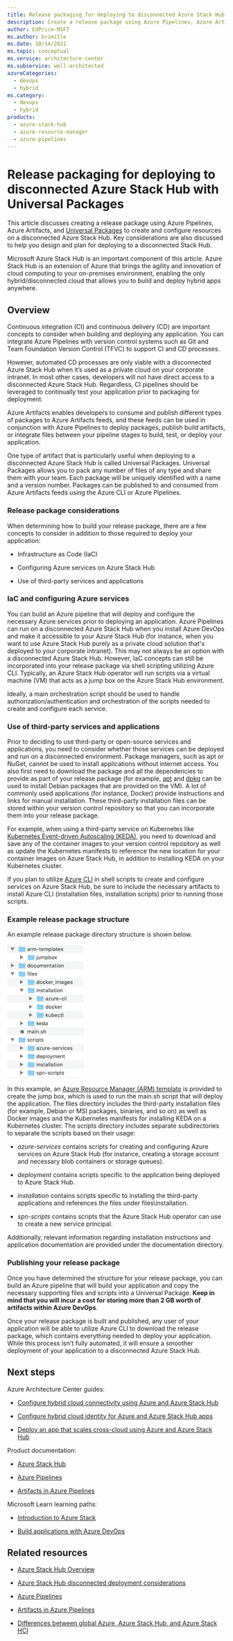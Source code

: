 ```yaml
---
title: Release packaging for deploying to disconnected Azure Stack Hub with Universal Packages
description: Create a release package using Azure Pipelines, Azure Artifacts, and Universal Packages to create and configure resources on a disconnected Azure Stack Hub
author: EdPrice-MSFT
ms.author: brimille
ms.date: 10/14/2021
ms.topic: conceptual
ms.service: architecture-center
ms.subservice: well-architected
azureCategories: 
  - devops
  - hybrid
ms.category: 
  - devops
  - hybrid
products:
  - azure-stack-hub
  - azure-resource-manager
  - azure-pipelines
---
```



# Release packaging for deploying to disconnected Azure Stack Hub with Universal Packages

This article discusses creating a release package using Azure Pipelines,
Azure Artifacts, and [Universal
Packages](/azure/devops/pipelines/artifacts/universal-packages?view=azure-devops&tabs=yaml)
to create and configure resources on a disconnected Azure Stack Hub. Key
considerations are also discussed to help you design and plan for deploying to a
disconnected Stack Hub.

Microsoft Azure Stack Hub is an important component of this article. Azure Stack
Hub is an extension of Azure that brings the agility and innovation of cloud
computing to your on-premises environment, enabling the only hybrid/disconnected
cloud that allows you to build and deploy hybrid apps anywhere.

## Overview

Continuous integration (CI) and continuous delivery (CD) are important concepts
to consider when building and deploying any application. You can integrate Azure
Pipelines with version control systems such as Git and Team Foundation Version
Control (TFVC) to support CI and CD processes.

However, automated CD processes are only viable with a disconnected Azure Stack
Hub when it’s used as a private cloud on your corporate intranet. In most other
cases, developers will not have direct access to a disconnected Azure Stack Hub.
Regardless, CI pipelines should be leveraged to continually test your
application prior to packaging for deployment.

Azure Artifacts enables developers to consume and publish different types of
packages to Azure Artifacts feeds, and these feeds can be used in conjunction
with Azure Pipelines to deploy packages, publish build artifacts, or integrate
files between your pipeline stages to build, test, or deploy your application.

One type of artifact that is particularly useful when deploying to a
disconnected Azure Stack Hub is called Universal Packages. Universal Packages
allows you to pack any number of files of any type and share them with your
team. Each package will be uniquely identified with a name and a version number.
Packages can be published to and consumed from Azure Artifacts feeds using the
Azure CLI or Azure Pipelines.

### Release package considerations

When determining how to build your release package, there are a few concepts to
consider in addition to those required to deploy your application:

- Infrastructure as Code (IaC)

- Configuring Azure services on Azure Stack Hub

- Use of third-party services and applications

### IaC and configuring Azure services

You can build an Azure pipeline that will deploy and configure the necessary
Azure services prior to deploying an application. Azure Pipelines can run on a
disconnected Azure Stack Hub when you install Azure DevOps and make it
accessible to your Azure Stack Hub (for instance, when you want to use Azure
Stack Hub purely as a private cloud solution that's deployed to your corporate
intranet). This may not always be an option with a disconnected Azure Stack Hub.
However, IaC concepts can still be incorporated into your release package via
shell scripting utilizing Azure CLI. Typically, an Azure Stack Hub operator will
run scripts via a virtual machine (VM) that acts as a jump box on the Azure
Stack Hub environment.

Ideally, a main orchestration script should be used to handle
authorization/authentication and orchestration of the scripts needed to create
and configure each service.

### Use of third-party services and applications

Prior to deciding to use third-party or open-source services and applications,
you need to consider whether those services can be deployed and run on a
disconnected environment. Package managers, such as apt or NuGet, cannot be used
to install applications without internet access. You also first need to download
the package and all the dependencies to provide as part of your release package
(for example, [apt](https://manpages.debian.org/stretch/apt/apt.8.en.html) and
[dpkg](https://man7.org/linux/man-pages/man1/dpkg.1.html) can be used to install
Debian packages that are provided on the VM). A lot of commonly used
applications (for instance, Docker) provide instructions and links for manual
installation. These third-party installation files can be stored within your
version control repository so that you can incorporate them into your release
package.

For example, when using a third-party service on Kubernetes like [Kubernetes
Event-driven Autoscaling (KEDA)](https://keda.sh/), you need to download and
save any of the container images to your version control repository as well as
update the Kubernetes manifests to reference the new location for your container
images on Azure Stack Hub, in addition to installing KEDA on your Kubernetes
cluster.

If you plan to utilize [Azure CLI](/cli/azure/)
in shell scripts to create and configure services on Azure Stack Hub, be sure to
include the necessary artifacts to install Azure CLI (installation files,
installation scripts) prior to running those scripts.

### Example release package structure

An example release package directory structure is shown below.

![Screenshot of release package directory structure](../images/release-packaging-deploying-disconnected-azure-stack-hub-01.png)

In this example, an [Azure Resource Manager (ARM)
template](/azure/azure-resource-manager/templates/overview)
is provided to create the jump box, which is used to run the main.sh script that
will deploy the application. The files directory includes the third-party
installation files (for example, Debian or MSI packages, binaries, and so on) as
well as Docker images and the Kubernetes manifests for installing KEDA on a
Kubernetes cluster. The scripts directory includes separate subdirectories to
separate the scripts based on their usage:

- *azure-services* contains scripts for creating and configuring Azure
    services on Azure Stack Hub (for instance, creating a storage account and
    necessary blob containers or storage queues).

- *deployment* contains scripts specific to the application being deployed to
    Azure Stack Hub.

- *installation* contains scripts specific to installing the third-party
    applications and references the files under files\\installation.

- *spn-scripts* contains scripts that the Azure Stack Hub operator can use to
    create a new service principal.

Additionally, relevant information regarding installation instructions and
application documentation are provided under the documentation directory.

### Publishing your release package

Once you have determined the structure for your release package, you can build
an Azure pipeline that will build your application and copy the necessary
supporting files and scripts into a Universal Package. **Keep in mind that you
will incur a cost for storing more than 2 GB worth of artifacts within Azure
DevOps**.

Once your release package is built and published, any user of your application
will be able to utilize Azure CLI to download the release package, which
contains everything needed to deploy your application. While this process isn't
fully automated, it will ensure a smoother deployment of your application to a
disconnected Azure Stack Hub.

## Next steps

Azure Architecture Center guides:

- [Configure hybrid cloud connectivity using Azure and Azure Stack
    Hub](/azure/architecture/hybrid/deployments/solution-deployment-guide-connectivity)

- [Configure hybrid cloud identity for Azure and Azure Stack Hub
    apps](/azure/architecture/hybrid/deployments/solution-deployment-guide-identity)

- [Deploy an app that scales cross-cloud using Azure and Azure Stack
    Hub](/azure/architecture/hybrid/deployments/solution-deployment-guide-cross-cloud-scaling)

Product documentation:

- [Azure Stack
    Hub](https://azure.microsoft.com/products/azure-stack/hub/#overview)

- [Azure
    Pipelines](/azure/devops/pipelines/get-started/what-is-azure-pipelines?view=azure-devops)

- [Artifacts in Azure
    Pipelines](/azure/devops/pipelines/artifacts/artifacts-overview?view=azure-devops&tabs=nuget)

Microsoft Learn learning paths:

- [Introduction to Azure
    Stack](/learn/modules/intro-to-azure-stack/)

- [Build applications with Azure
    DevOps](/learn/paths/build-applications-with-azure-devops/)

## Related resources

- [Azure Stack Hub
    Overview](/azure-stack/operator/azure-stack-overview?view=azs-2102)

- [Azure Stack Hub disconnected deployment
    considerations](/azure-stack/operator/azure-stack-disconnected-deployment?view=azs-2102)

- [Azure
    Pipelines](/azure/devops/pipelines/?view=azure-devops)

- [Artifacts in Azure
    Pipelines](/azure/devops/pipelines/artifacts/artifacts-overview?view=azure-devops&tabs=nuget)

- [Differences between global Azure, Azure Stack Hub, and Azure Stack
    HCI](/azure-stack/operator/compare-azure-azure-stack?view=azs-2102)
